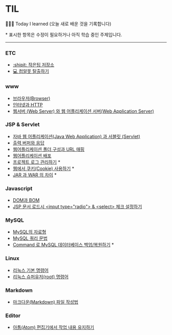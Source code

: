 # TIL
:dizzy::dizzy::dizzy: Today I learned (오늘 새로 배운 것을 기록합니다)

\* 표시한 항목은 수정이 필요하거나 아직 학습 중인 주제입니다.
***
### ETC
 - [:shipit: 작은팁 저장소](https://github.com/estellechoi/TIL/blob/master/ETC/smallTips.md)
 - [&#128187; 컴알못 탈출하기](https://github.com/estellechoi/TIL/blob/master/ETC/ImNotComputerDummy.md)

### www
 - [브라우저(Browser)](https://github.com/estellechoi/TIL/blob/master/www/browser.md)
 - [인터넷과 HTTP](https://github.com/estellechoi/TIL/blob/master/www/http.md)
 - [웹서버 (Web Server) 와 웹 어플리케이션 서버(Web Application Server)](https://github.com/estellechoi/TIL/blob/master/www/was.md)

### JSP & Servlet
 - [자바 웹 어플리케이션(Java Web Application) 과 서블릿 (Servlet)](https://github.com/estellechoi/TIL/blob/master/JSPnServlet/servlet.md)
 - [출력 버퍼와 응답](https://github.com/estellechoi/TIL/blob/master/JSPnServlet/buffer.md)
 - [웹어플리케이션 폴더 구성과 URL 매핑](https://github.com/estellechoi/TIL/blob/master/JSPnServlet/webapps.md)
 - [웹어플리케이션 배포](https://github.com/estellechoi/TIL/blob/master/JSPnServlet/war.md)
 - [프로젝트 로그 관리하기](https://github.com/estellechoi/TIL/blob/master/JSPnServlet/log.md) *
 - [웹에서 쿠키(Cookie) 사용하기](https://github.com/estellechoi/TIL/blob/master/JSPnServlet/cookie.md) *
 - [JAR 과 WAR 의 차이](https://github.com/estellechoi/TIL/blob/master/JSPnServlet/jar_war.md) *

### Javascript
 - [DOM과 BOM](https://github.com/estellechoi/TIL/blob/master/javascript/dom.md)
 - [JSP 문서 로드시 \<input type\=\"radio\"\> \& \<select\> 체크 설정하기](https://github.com/estellechoi/TIL/blob/master/javascript/check.md)

### MySQL
 - [MySQL의 자료형](https://github.com/estellechoi/TIL/blob/master/mySQL/dataType.md)
 - [MySQL 쿼리 문법](https://github.com/estellechoi/TIL/blob/master/mySQL/query.md)
 - [Command 로 MySQL 데이터베이스 백업/복원하기](https://github.com/estellechoi/TIL/blob/master/mySQL/cmd.md) *

### Linux
 - [리눅스 기본 명령어](https://github.com/estellechoi/TIL/blob/master/Linux/terminal.md)
 - [리눅스 슈퍼유저(root) 명령어](https://github.com/estellechoi/TIL/blob/master/Linux/root.md)

### Markdown
 - [마크다운(Markdown) 파일 작성법](https://github.com/estellechoi/TIL/blob/master/markdown/grammar.md)


### Editor
 - [아톰(Atom) 편집기에서 작업 내용 유지하기](https://github.com/estellechoi/TIL/blob/master/editor/atomprojectmanager.md)
